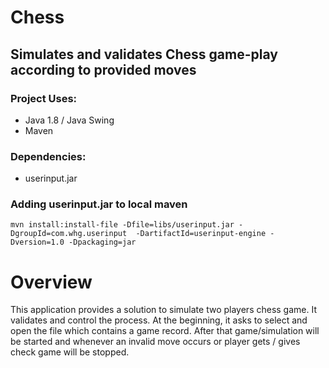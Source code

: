 # Chess
## Simulates and validates Chess game-play according to provided moves

### Project Uses:
* Java 1.8 / Java Swing
* Maven



### Dependencies: 
* userinput.jar

### Adding userinput.jar to local maven
    mvn install:install-file -Dfile=libs/userinput.jar -DgroupId=com.whg.userinput  -DartifactId=userinput-engine -Dversion=1.0 -Dpackaging=jar

# Overview
This application provides a solution to simulate two players chess game. It validates and control the process.
At the beginning, it asks to select and open the file which contains a game record.
After that game/simulation will be started and whenever an invalid move occurs or player gets / gives check game will be stopped.
